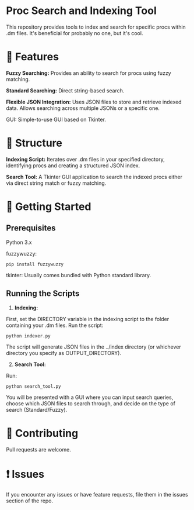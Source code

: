 # Proc Search and Indexing Tool
This repository provides tools to index and search for specific procs within .dm files. It's beneficial for probably no one, but it's cool.

# 🌟 Features
**Fuzzy Searching:** Provides an ability to search for procs using fuzzy matching.

**Standard Searching:** Direct string-based search.

**Flexible JSON Integration:** Uses JSON files to store and retrieve indexed data. Allows searching across multiple JSONs or a specific one.

GUI: Simple-to-use GUI based on Tkinter.
# 📁 Structure
**Indexing Script:** Iterates over .dm files in your specified directory, identifying procs and creating a structured JSON index.

**Search Tool:** A Tkinter GUI application to search the indexed procs either via direct string match or fuzzy matching.
# 🚀 Getting Started
## Prerequisites
Python 3.x

fuzzywuzzy:

`pip install fuzzywuzzy`

tkinter: Usually comes bundled with Python standard library.
## Running the Scripts
1. **Indexing:**

First, set the DIRECTORY variable in the indexing script to the folder containing your .dm files. Run the script:

`python indexer.py`

The script will generate JSON files in the ../index directory (or whichever directory you specify as OUTPUT_DIRECTORY).

2. **Search Tool:**

Run:

`python search_tool.py`

You will be presented with a GUI where you can input search queries, choose which JSON files to search through, and decide on the type of search (Standard/Fuzzy).

# 🤝 Contributing
Pull requests are welcome.

# ❗ Issues
If you encounter any issues or have feature requests, file them in the issues section of the repo.
